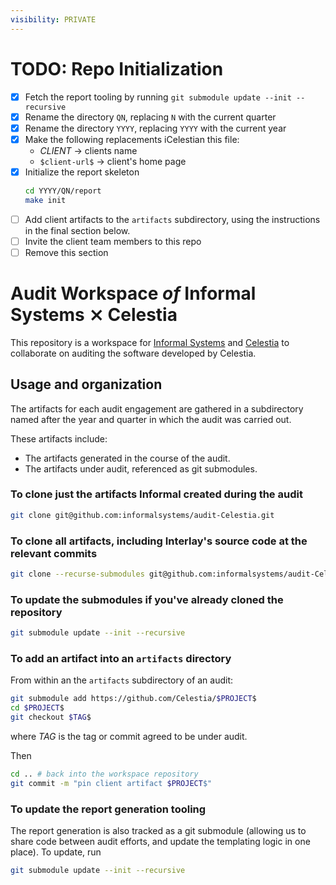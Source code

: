 ```yaml
---
visibility: PRIVATE
---
```


# TODO: Repo Initialization

- [X] Fetch the report tooling by running `git submodule update --init --recursive`
- [X] Rename the directory `QN`, replacing `N` with the current quarter
- [X] Rename the directory `YYYY`, replacing `YYYY` with the current year
- [X] Make the following replacements iCelestian this file:
  - $CLIENT$ -> clients name
  - `$client-url$` -> client's home page
- [X] Initialize the report skeleton
  ```sh
  cd YYYY/QN/report
  make init
  ```
- [ ] Add client artifacts to the `artifacts` subdirectory, using the instructions
  in the final section below.
- [ ] Invite the client team members to this repo
- [ ] Remove this section

#  Audit Workspace _of_ Informal Systems ⨯ Celestia

This repository is a workspace for [Informal Systems](https://informal.systems/)
and [Celestia](https://celestia.org) to collaborate on auditing the software developed
by Celestia.

## Usage and organization

The artifacts for each audit engagement are gathered in a subdirectory named
after the year and quarter in which the audit was carried out.

These artifacts include:

- The artifacts generated in the course of the audit.
- The artifacts under audit, referenced as git submodules.

### To clone just the artifacts Informal created during the audit

``` sh
git clone git@github.com:informalsystems/audit-Celestia.git
```

### To clone all artifacts, including Interlay's source code at the relevant commits

``` sh
git clone --recurse-submodules git@github.com:informalsystems/audit-Celestia.git
```


### To update the submodules if you've already cloned the repository

``` sh
git submodule update --init --recursive
```

### To add an artifact into an `artifacts` directory

From within an the `artifacts` subdirectory of an audit:

```sh
git submodule add https://github.com/Celestia/$PROJECT$
cd $PROJECT$
git checkout $TAG$
```

where $TAG$ is the tag or commit agreed to be under audit.

Then

```sh
cd .. # back into the workspace repository
git commit -m "pin client artifact $PROJECT$"
```

###  To update the report generation tooling

The report generation is also tracked as a git submodule (allowing us to share
code between audit efforts, and update the templating logic in one place). To
update, run

``` sh
git submodule update --init --recursive
```
